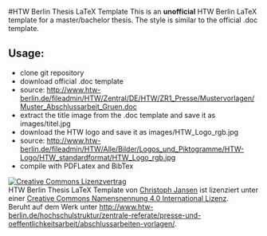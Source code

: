 #HTW Berlin Thesis LaTeX Template
This is an <b>unofficial</b> HTW Berlin LaTeX template for a master/bachelor thesis. The style is similar to the official .doc template.

## Usage:
* clone git repository
* download official .doc template
* source: http://www.htw-berlin.de/fileadmin/HTW/Zentral/DE/HTW/ZR1_Presse/Mustervorlagen/Muster_Abschlussarbeit_Gruen.doc
* extract the title image from the .doc template and save it as images/titel.jpg
* download the HTW logo and save it as images/HTW_Logo_rgb.jpg
* source: http://www.htw-berlin.de/fileadmin/HTW/Alle/Bilder/Logos_und_Piktogramme/HTW-Logo/HTW_standardformat/HTW_Logo_rgb.jpg
* compile with PDFLatex and BibTex

<a rel="license" href="http://creativecommons.org/licenses/by/4.0/"><img alt="Creative Commons Lizenzvertrag" style="border-width:0" src="https://i.creativecommons.org/l/by/4.0/88x31.png" /></a><br /><span xmlns:dct="http://purl.org/dc/terms/" href="http://purl.org/dc/dcmitype/Text" property="dct:title" rel="dct:type">HTW Berlin Thesis LaTeX Template</span> von <a xmlns:cc="http://creativecommons.org/ns#" href="https://github.com/Gnork/htw-latex-template" property="cc:attributionName" rel="cc:attributionURL">Christoph Jansen</a> ist lizenziert unter einer <a rel="license" href="http://creativecommons.org/licenses/by/4.0/">Creative Commons Namensnennung 4.0 International Lizenz</a>.<br />Beruht auf dem Werk unter <a xmlns:dct="http://purl.org/dc/terms/" href="http://www.htw-berlin.de/hochschulstruktur/zentrale-referate/presse-und-oeffentlichkeitsarbeit/abschlussarbeiten-vorlagen/" rel="dct:source">http://www.htw-berlin.de/hochschulstruktur/zentrale-referate/presse-und-oeffentlichkeitsarbeit/abschlussarbeiten-vorlagen/</a>.
